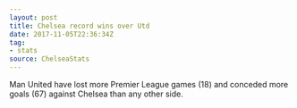 ```yaml
---  
layout: post
title: Chelsea record wins over Utd
date: 2017-11-05T22:36:34Z
tag:
- stats
source: ChelseaStats
---
```

 
Man United have lost more Premier League games (18) and conceded more goals (67) against Chelsea than any other side.